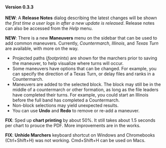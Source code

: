 #### Version 0.3.3

**NEW**: A **Release Notes** dialog describing the latest changes will be shown *the first time a user logs in after a new update is released*.  Release notes can also be accessed from the *Help* menu.

**NEW**: There is a new **Maneuvers** menu on the sidebar that can be used to add common maneuvers.  Currently, *Countermarch*, *Illinois*, and *Texas Turn* are available, with more on the way.

  * Projected paths (*footprints*) are shown for the marchers prior to saving the maneuver, to help visualize where turns will occur.
  * Some maneuvers have options that can be changed.  For example, you can specify the direction of a Texas Turn, or delay files and ranks in a Countermarch.
  * Maneuvers are added to the selected block. The block may still be in the middle of a countermarch or other formation, as long as the file leaders have completed their turns.  For example, you could start an Illinois before the full band has completed a Countermarch.
  * Non-block selections may yield unexpected results.
  * You can use **Undo** and **Redo** to remove or re-add a maneuver.

**FIX**: Sped up **chart printing** by about 50%.  It still takes about 1.5 seconds per chart to prouce the PDF. More improvements are in the works.

**FIX**: **Unhide Marchers** keyboard shortcut on Windows and Chromebooks (Ctrl+Shift+H) was not working.  Cmd+Shift+H can be used on Macs.
